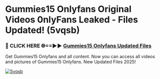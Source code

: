 # Gummies15 Onlyfans Original Videos 0nlyFans Leaked - Files Updated! (5vqsb)

<h3>🔴 CLICK HERE 🌐==►► <a href="https://tinyurl.com/ehrbuxhb" rel="nofollow">Gummies15 Onlyfans Updated Files</a></h3>

Get Gummies15 Onlyfans and all content. Now you can access all videos and pictures of Gummies15 Onlyfans. New Updated Files 2025!

[![5vqsb](https://i.imgur.com/lVYEuWS.gif)](https://tinyurl.com/ehrbuxhb)

